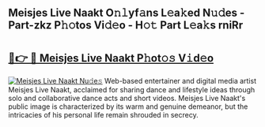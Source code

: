 ## Meisjes Live Naakt O𝚗𝚕yf𝚊ns L𝚎a𝚔ed N𝚞𝚍es - Part-zkz P𝚑𝚘tos Vi𝚍𝚎o - H𝚘𝚝 Part L𝚎a𝚔s rniRr

# <h2><a href="http://kf1vf4.oniu.top/?m=Meisjes+Live+Naakt">🔗👉 🔴 Meisjes Live Naakt P𝚑ot𝚘𝚜 V𝚒d𝚎o</a></h2>

[![Meisjes Live Naakt Nu𝚍e𝚜](https://i.imgur.com/0qMVB7G.gif)](http://kf1vf4.oniu.top/?m=Meisjes+Live+Naakt)
Web-based entertainer and digital media artist Meisjes Live Naakt, acclaimed for sharing dance and lifestyle ideas through solo and collaborative dance acts and short videos. Meisjes Live Naakt's public image is characterized by its warm and genuine demeanor, but the intricacies of his personal life remain shrouded in secrecy.  

